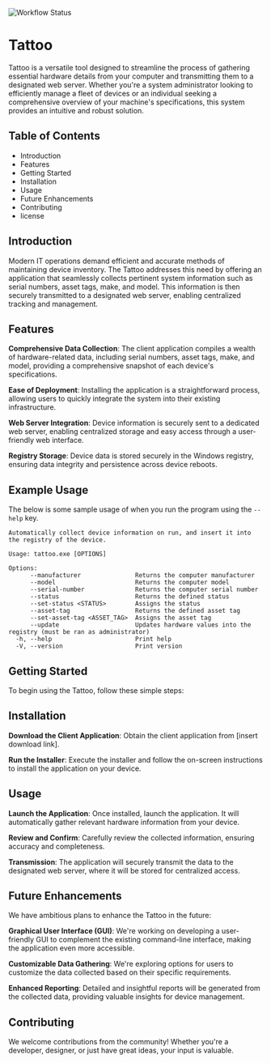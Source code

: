 ![Workflow Status](https://github.com/ofgrenudo/tattoo/actions/workflows/ci.yml/badge.svg)

# Tattoo

Tattoo is a versatile tool designed to streamline the process of gathering essential hardware details from your computer and transmitting them to a designated web server. Whether you're a system administrator looking to efficiently manage a fleet of devices or an individual seeking a comprehensive overview of your machine's specifications, this system provides an intuitive and robust solution.

## Table of Contents

- Introduction
- Features
- Getting Started
- Installation
- Usage
- Future Enhancements
- Contributing
- license

## Introduction

Modern IT operations demand efficient and accurate methods of maintaining device inventory. The Tattoo addresses this need by offering an application that seamlessly collects pertinent system information such as serial numbers, asset tags, make, and model. This information is then securely transmitted to a designated web server, enabling centralized tracking and management.

## Features

**Comprehensive Data Collection**: The client application compiles a wealth of hardware-related data, including serial numbers, asset tags, make, and model, providing a comprehensive snapshot of each device's specifications.

**Ease of Deployment**: Installing the application is a straightforward process, allowing users to quickly integrate the system into their existing infrastructure.

**Web Server Integration**: Device information is securely sent to a dedicated web server, enabling centralized storage and easy access through a user-friendly web interface.

**Registry Storage**: Device data is stored securely in the Windows registry, ensuring data integrity and persistence across device reboots.

## Example Usage

The below is some sample usage of when you run the program using the `--help` key.

```text
Automatically collect device information on run, and insert it into the registry of the device.

Usage: tattoo.exe [OPTIONS]

Options:
      --manufacturer               Returns the computer manufacturer
      --model                      Returns the computer model
      --serial-number              Returns the computer serial number
      --status                     Returns the defined status
      --set-status <STATUS>        Assigns the status
      --asset-tag                  Returns the defined asset tag
      --set-asset-tag <ASSET_TAG>  Assigns the asset tag
      --update                     Updates hardware values into the registry (must be ran as administrator)
  -h, --help                       Print help
  -V, --version                    Print version
```

## Getting Started

To begin using the Tattoo, follow these simple steps:

## Installation

**Download the Client Application**: Obtain the client application from [insert download link].

**Run the Installer**: Execute the installer and follow the on-screen instructions to install the application on your device.

## Usage

**Launch the Application**: Once installed, launch the application. It will automatically gather relevant hardware information from your device.

**Review and Confirm**: Carefully review the collected information, ensuring accuracy and completeness.

**Transmission**: The application will securely transmit the data to the designated web server, where it will be stored for centralized access.

## Future Enhancements

We have ambitious plans to enhance the Tattoo in the future:

**Graphical User Interface (GUI)**: We're working on developing a user-friendly GUI to complement the existing command-line interface, making the application even more accessible.

**Customizable Data Gathering**: We're exploring options for users to customize the data collected based on their specific requirements.

**Enhanced Reporting**: Detailed and insightful reports will be generated from the collected data, providing valuable insights for device management.

## Contributing

We welcome contributions from the community! Whether you're a developer, designer, or just have great ideas, your input is valuable.
